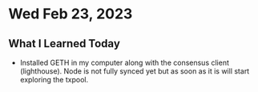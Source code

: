 # Wed Feb 23, 2023

## What I Learned Today

- Installed GETH in my computer along with the consensus client (lighthouse). Node is not fully synced yet but as soon as it is will start exploring the txpool.
